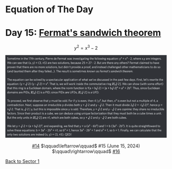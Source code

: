 # Equation of The Day

# Day 15: [Fermat's sandwich theorem](https://mathworld.wolfram.com/FermatsSandwichTheorem.html)

$$y^2=x^3-2$$

<picture><img alt="Day 15" src="0015.png"></picture>

<center><a href="0014.html">#14</a> $\qquad\leftarrow\qquad$ #15 (June 15, 2024) $\qquad\rightarrow\qquad$ <a href="0016.html">#16</a></center>

[Back to Sector 1](../0-63.md)